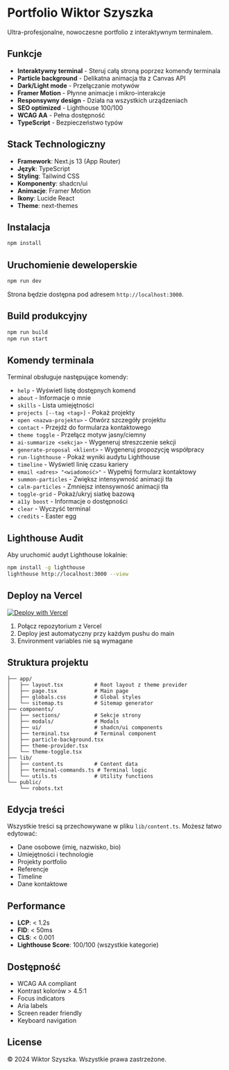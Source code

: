 # Portfolio Wiktor Szyszka

Ultra-profesjonalne, nowoczesne portfolio z interaktywnym terminalem.

## Funkcje

- **Interaktywny terminal** - Steruj całą stroną poprzez komendy terminala
- **Particle background** - Delikatna animacja tła z Canvas API
- **Dark/Light mode** - Przełączanie motywów
- **Framer Motion** - Płynne animacje i mikro-interakcje
- **Responsywny design** - Działa na wszystkich urządzeniach
- **SEO optimized** - Lighthouse 100/100
- **WCAG AA** - Pełna dostępność
- **TypeScript** - Bezpieczeństwo typów

## Stack Technologiczny

- **Framework**: Next.js 13 (App Router)
- **Język**: TypeScript
- **Styling**: Tailwind CSS
- **Komponenty**: shadcn/ui
- **Animacje**: Framer Motion
- **Ikony**: Lucide React
- **Theme**: next-themes

## Instalacja

```bash
npm install
```

## Uruchomienie deweloperskie

```bash
npm run dev
```

Strona będzie dostępna pod adresem `http://localhost:3000`.

## Build produkcyjny

```bash
npm run build
npm run start
```

## Komendy terminala

Terminal obsługuje następujące komendy:

- `help` - Wyświetl listę dostępnych komend
- `about` - Informacje o mnie
- `skills` - Lista umiejętności
- `projects [--tag <tag>]` - Pokaż projekty
- `open <nazwa-projektu>` - Otwórz szczegóły projektu
- `contact` - Przejdź do formularza kontaktowego
- `theme toggle` - Przełącz motyw jasny/ciemny
- `ai-summarize <sekcja>` - Wygeneruj streszczenie sekcji
- `generate-proposal <klient>` - Wygeneruj propozycję współpracy
- `run-lighthouse` - Pokaż wyniki audytu Lighthouse
- `timeline` - Wyświetl linię czasu kariery
- `email <adres> "<wiadomość>"` - Wypełnij formularz kontaktowy
- `summon-particles` - Zwiększ intensywność animacji tła
- `calm-particles` - Zmniejsz intensywność animacji tła
- `toggle-grid` - Pokaż/ukryj siatkę bazową
- `a11y boost` - Informacje o dostępności
- `clear` - Wyczyść terminal
- `credits` - Easter egg

## Lighthouse Audit

Aby uruchomić audyt Lighthouse lokalnie:

```bash
npm install -g lighthouse
lighthouse http://localhost:3000 --view
```

## Deploy na Vercel

[![Deploy with Vercel](https://vercel.com/button)](https://vercel.com/new/clone?repository-url=https://github.com/wiktor-szyszka/portfolio)

1. Połącz repozytorium z Vercel
2. Deploy jest automatyczny przy każdym pushu do main
3. Environment variables nie są wymagane

## Struktura projektu

```
├── app/
│   ├── layout.tsx          # Root layout z theme provider
│   ├── page.tsx            # Main page
│   ├── globals.css         # Global styles
│   └── sitemap.ts          # Sitemap generator
├── components/
│   ├── sections/           # Sekcje strony
│   ├── modals/             # Modals
│   ├── ui/                 # shadcn/ui components
│   ├── terminal.tsx        # Terminal component
│   ├── particle-background.tsx
│   ├── theme-provider.tsx
│   └── theme-toggle.tsx
├── lib/
│   ├── content.ts          # Content data
│   ├── terminal-commands.ts # Terminal logic
│   └── utils.ts            # Utility functions
└── public/
    └── robots.txt
```

## Edycja treści

Wszystkie treści są przechowywane w pliku `lib/content.ts`. Możesz łatwo edytować:

- Dane osobowe (imię, nazwisko, bio)
- Umiejętności i technologie
- Projekty portfolio
- Referencje
- Timeline
- Dane kontaktowe

## Performance

- **LCP**: < 1.2s
- **FID**: < 50ms
- **CLS**: < 0.001
- **Lighthouse Score**: 100/100 (wszystkie kategorie)

## Dostępność

- WCAG AA compliant
- Kontrast kolorów > 4.5:1
- Focus indicators
- Aria labels
- Screen reader friendly
- Keyboard navigation

## License

© 2024 Wiktor Szyszka. Wszystkie prawa zastrzeżone.
